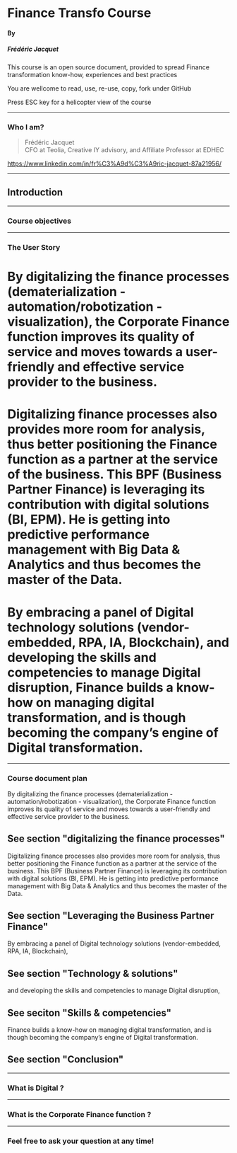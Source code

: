 # Finance Transfo Course
#### By
##### Frédéric Jacquet

This course is an open source document, provided to spread Finance transformation know-how, experiences and best practices

You are wellcome to read, use, re-use, copy, fork under GitHub

Press ESC key for a helicopter view of the course

---

### Who I am?

> Frédéric Jacquet<br />
> CFO at Teolia, Creative IY advisory, and Affiliate Professor at EDHEC

https://www.linkedin.com/in/fr%C3%A9d%C3%A9ric-jacquet-87a21956/

---

## Introduction

----

### Course objectives

----

### The User Story

# By digitalizing the finance processes (dematerialization - automation/robotization - visualization), the Corporate Finance function improves its quality of service and moves towards a user-friendly and effective service provider to the business. 

# Digitalizing finance processes also provides more room for analysis, thus better positioning the Finance function as a partner at the service of the business. This BPF (Business Partner Finance) is leveraging its contribution with digital solutions (BI, EPM). He is getting into predictive performance management with Big Data & Analytics and thus becomes the master of the Data.

# By embracing a panel of Digital technology solutions (vendor-embedded, RPA, IA, Blockchain), and developing the skills and competencies to manage Digital disruption, Finance builds a know-how on managing digital transformation, and is though becoming the company’s engine of Digital transformation.

----

### Course document plan

By digitalizing the finance processes (dematerialization - automation/robotization - visualization), the Corporate Finance function improves its quality of service and moves towards a user-friendly and effective service provider to the business. 
## See section "digitalizing the finance processes"
Digitalizing finance processes also provides more room for analysis, thus better positioning the Finance function as a partner at the service of the business. This BPF (Business Partner Finance) is leveraging its contribution with digital solutions (BI, EPM). He is getting into predictive performance management with Big Data & Analytics and thus becomes the master of the Data.
## See section "Leveraging the Business Partner Finance"
By embracing a panel of Digital technology solutions (vendor-embedded, RPA, IA, Blockchain), 
## See section "Technology & solutions"
and developing the skills and competencies to manage Digital disruption, 
## See seciton "Skills & competencies"
Finance builds a know-how on managing digital transformation, and is though becoming the company’s engine of Digital transformation.
## See section "Conclusion"
----

### What is Digital ?

----

### What is the Corporate Finance function ?

----

### Feel free to ask your question at any time!
